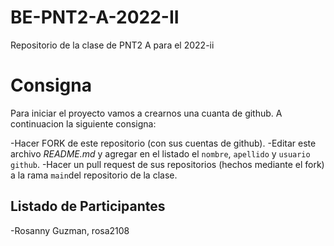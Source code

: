 # BE-PNT2-A-2022-II
Repositorio de la clase de PNT2 A para el 2022-ii

# Consigna
Para iniciar el proyecto vamos a crearnos una cuanta de github. A continuacion la siguiente consigna:

-Hacer FORK de este repositorio (con sus cuentas de github).
-Editar este archivo *README.md* y agregar en el listado el `nombre`, `apellido` y `usuario github`. 
-Hacer un pull request de sus repositorios (hechos mediante el fork) a la rama `main`del repositorio de la clase.

## Listado de Participantes

-Rosanny Guzman, rosa2108